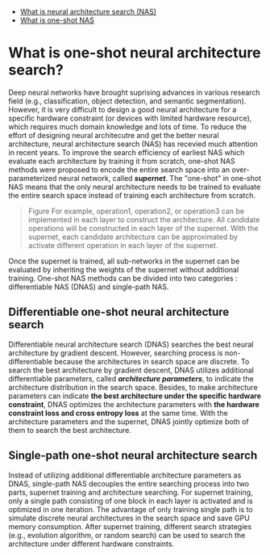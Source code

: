 * [What is neural architecture search (NAS)](./nas.md)
* [What is one-shot NAS](./one_shot_nas.md)

# What is one-shot neural architecture search?
Deep neural networks have brought suprising advances in various research field (e.g., classification, object detection, and semantic segmentation). However, it is very difficult to design a good neural architecture for a specific hardware constraint (or devices with limited hardware resource), which requires much domain knowledge and lots of time. To reduce the effort of designing neural architecutre and get the better neural architecture, neural architecture search (NAS) has recevied much attention in recent years.
To improve the search efficiency of earliest NAS which evaluate each architecture by training it from scratch, one-shot NAS methods were proposed to encode the entire search space into an over-parameterized neural network, called ***supernet***. The "one-shot" in one-shot NAS means that the only neural architecture needs to be trained to evaluate the entire search space instead of training each architecture from scratch.

> Figure
> For example, operation1, operation2, or operation3 can be implemented in each layer to construct the architecture. All candidate operations will be constructed in each layer of the supernet. With the supernet, each candidate architecture can be approximated by activate different operation in each layer of the supernet.

Once the supernet is trained, all sub-networks in the supernet can be evaluated by inheriting the weights of the supernet without additional training. One-shot NAS methods can be divided into two categories : differentiable NAS (DNAS) and single-path NAS.

## Differentiable one-shot neural architecture search
Differentiable neural architecture search (DNAS) searches the best neural architecture by gradient descent. However, searching process is non-differentiable because the architectures in search space are discrete. To search the best architecture by gradient descent, DNAS utilizes additional differentiable parameters, called ***architecture parameters***, to indicate the architecture distribution in the search space. Besides, to make architecture parameters can indicate **the best architecture under the specific hardware constraint**, DNAS optimizes the architecture parameters with **the hardware constraint loss and cross entropy loss** at the same time. With the architecture parameters and the supernet, DNAS jointly optimize both of them to search the best architecture.
## Single-path one-shot neural architecture search
Instead of utilizing additional differentiable architecture parameters as DNAS, single-path NAS decouples the entire searching process into two parts, supernet training and architecture searching. For supernet training, only a single path consisting of one block in each layer is activated and is optimized in one iteration. The advantage of only training single path is to simulate discrete neural architectures in the search space and save GPU memory consumption. After supernet training, different search strategies (e.g., evolution algorithm, or random search) can be used to search the architecture under different hardware constraints.
